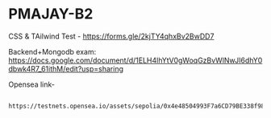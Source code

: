 # PMAJAY-B2

CSS & TAilwind Test - https://forms.gle/2kjTY4qhxBv2BwDD7

Backend+Mongodb exam: 
https://docs.google.com/document/d/1ELH4lhYtV0gWoqGzBvWlNwJI6dhY0dbwk4R7_61ithM/edit?usp=sharing



Opensea link-
```
 https://testnets.opensea.io/assets/sepolia/0x4e48504993F7a6CD79BE338f98C6634ef0238e5a/0
 ```